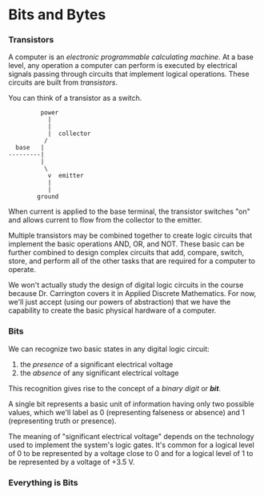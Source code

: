 # Bits and Bytes

### Transistors

A computer is an *electronic programmable calculating machine*. At a base level, any operation a computer can perform is executed by
electrical signals passing through circuits that implement logical operations. These circuits are built from *transistors*.

You can think of a transistor as a switch.

``` 
         power
           |
           |
           |  collector
          /
  base   |
---------|
         |
          \
           v  emitter
           |
           |
        ground
```

When current is applied to the base terminal, the transistor switches "on" and allows current to flow from the collector to the 
emitter.

Multiple transistors may be combined together to create logic circuits that implement the basic operations AND, OR, and NOT. These 
basic can be further combined to design complex circuits that add, compare, switch, store, and perform all of the other tasks that are 
required for a computer to operate.

We won't actually study the design of digital logic circuits in the course because Dr. Carrington covers it in Applied Discrete 
Mathematics. For now, we'll just accept (using our powers of abstraction) that we have the capability to create the basic physical 
hardware of a computer.

### Bits

We can recognize two basic states in any digital logic circuit:
  
  1. the *presence* of a significant electrical voltage
  2. the *absence* of any significant electrical voltage

This recognition gives rise to the concept of a *binary digit* or ***bit***.

A single bit represents a basic unit of information having only two possible values, which we'll label as 0 (representing falseness or 
absence) and 1 (representing truth or presence).

The meaning of "significant electrical voltage" depends on the technology used to implement the system's logic gates. It's common for a
logical level of 0 to be represented by a voltage close to 0 and for a logical level of 1 to be represented by a voltage of +3.5 V.

### Everything is Bits






